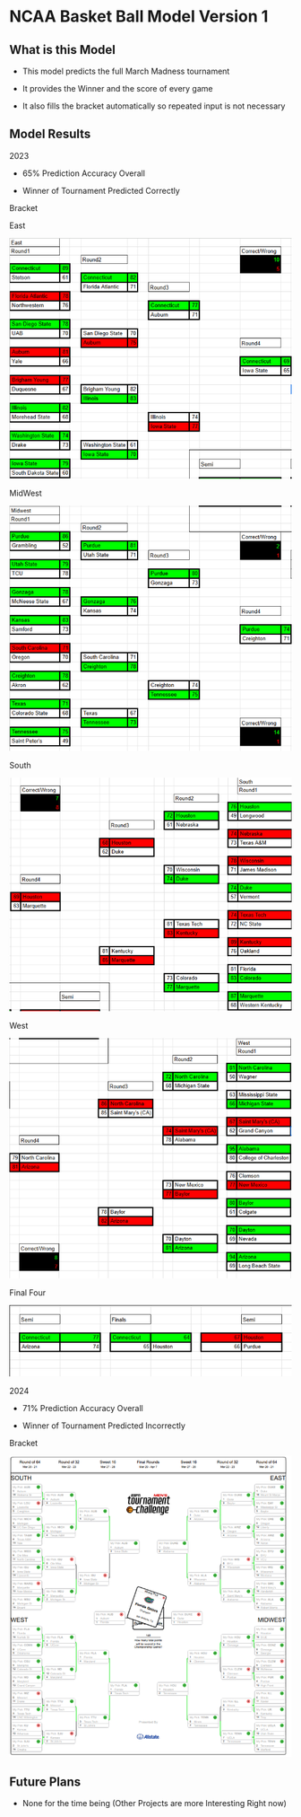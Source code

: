 # NCAA Basket Ball Model Version 1

## What is this Model

- This model predicts the full March Madness tournament

- It provides the Winner and the score of every game

- It also fills the bracket automatically so repeated input is not necessary

## Model Results

2023

- 65% Prediction Accuracy Overall 

- Winner of Tournament Predicted Correctly

Bracket 

East

![PNG1](Images/PNG1.png)

MidWest

![PNG2](Images/PNG2.png)

South

![PNG3](Images/PNG3.png)

West

![PNG4](Images/PNG4.png)

Final Four

![PNG5](Images/PNG5.png)

2024

- 71% Prediction Accuracy Overall 

- Winner of Tournament Predicted Incorrectly

Bracket 

![PNG6](Images/PNG6.png)


## Future Plans

- None for the time being (Other Projects are more Interesting Right now)